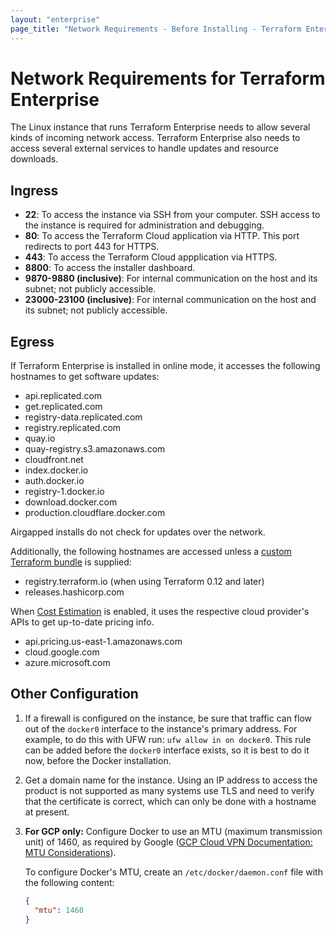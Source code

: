 ```yaml
---
layout: "enterprise"
page_title: "Network Requirements - Before Installing - Terraform Enterprise"
---
```


# Network Requirements for Terraform Enterprise

The Linux instance that runs Terraform Enterprise needs to allow several kinds of incoming network access. Terraform Enterprise also needs to access several external services to handle updates and resource downloads.

## Ingress

* **22**: To access the instance via SSH from your computer. SSH access to the instance is required for administration and debugging.
* **80**: To access the Terraform Cloud application via HTTP. This port redirects to port 443 for HTTPS.
* **443**: To access the Terraform Cloud appplication via HTTPS.
* **8800**: To access the installer dashboard.
* **9870-9880 (inclusive)**: For internal communication on the host and its subnet; not publicly accessible.
* **23000-23100 (inclusive)**: For internal communication on the host and its subnet; not publicly accessible.

## Egress

If Terraform Enterprise is installed in online mode, it accesses the following hostnames to get software updates:

* api.replicated.com
* get.replicated.com
* registry-data.replicated.com
* registry.replicated.com
* quay.io
* quay-registry.s3.amazonaws.com
* cloudfront.net
* index.docker.io
* auth.docker.io
* registry-1.docker.io
* download.docker.com
* production.cloudflare.docker.com

Airgapped installs do not check for updates over the network.

Additionally, the following hostnames are accessed unless a
[custom Terraform bundle](/docs/cloud/run/install-software.html#custom-and-community-providers)
is supplied:

* registry.terraform.io (when using Terraform 0.12 and later)
* releases.hashicorp.com

When [Cost Estimation](/docs/enterprise/admin/integration.html#cost-estimation-integration) is enabled, it uses the respective cloud provider's APIs to get up-to-date pricing info.

* api.pricing.us-east-1.amazonaws.com
* cloud.google.com
* azure.microsoft.com

## Other Configuration

1. If a firewall is configured on the instance, be sure that traffic can flow out of the `docker0` interface to the instance's primary address. For example, to do this with UFW run: `ufw allow in on docker0`. This rule can be added before the `docker0` interface exists, so it is best to do it now, before the Docker installation.
1. Get a domain name for the instance. Using an IP address to access the product is not supported as many systems use TLS and need to verify that the certificate is correct, which can only be done with a hostname at present.
1. **For GCP only:** Configure Docker to use an MTU (maximum transmission unit) of 1460, as required by Google ([GCP Cloud VPN Documentation: MTU Considerations](https://cloud.google.com/vpn/docs/concepts/mtu-considerations)).

    To configure Docker's MTU, create an `/etc/docker/daemon.conf` file with the following content:

    ```json
    {
      "mtu": 1460
    }
    ```

